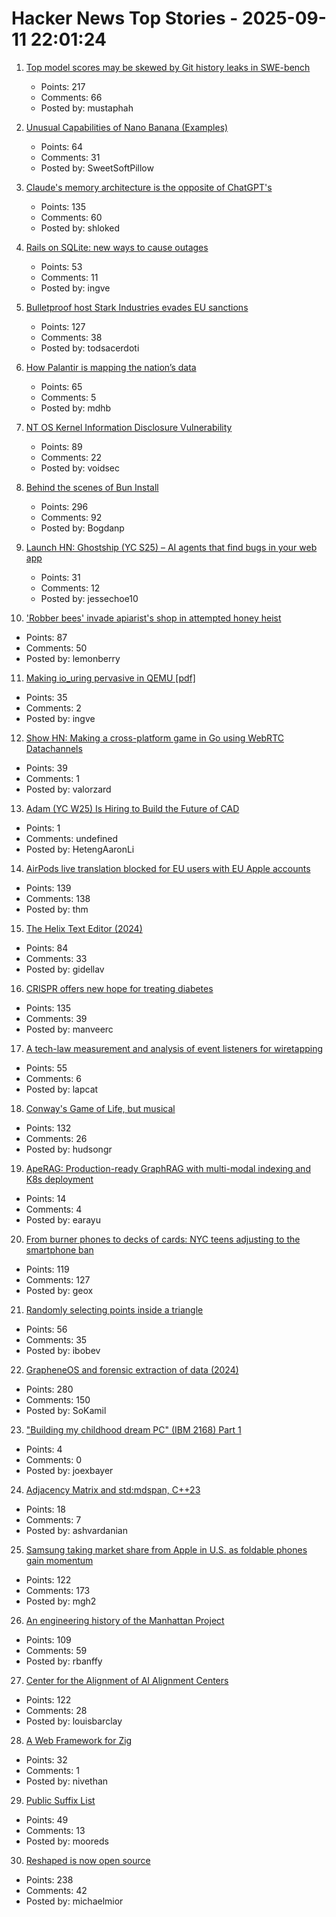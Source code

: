 # Hacker News Top Stories - 2025-09-11 22:01:24

1. [Top model scores may be skewed by Git history leaks in SWE-bench](https://github.com/SWE-bench/SWE-bench/issues/465)
   - Points: 217
   - Comments: 66
   - Posted by: mustaphah

2. [Unusual Capabilities of Nano Banana (Examples)](https://github.com/PicoTrex/Awesome-Nano-Banana-images/blob/main/README_en.md)
   - Points: 64
   - Comments: 31
   - Posted by: SweetSoftPillow

3. [Claude's memory architecture is the opposite of ChatGPT's](https://www.shloked.com/writing/claude-memory)
   - Points: 135
   - Comments: 60
   - Posted by: shloked

4. [Rails on SQLite: new ways to cause outages](https://andre.arko.net/2025/09/11/rails-on-sqlite-exciting-new-ways-to-cause-outages/)
   - Points: 53
   - Comments: 11
   - Posted by: ingve

5. [Bulletproof host Stark Industries evades EU sanctions](https://krebsonsecurity.com/2025/09/bulletproof-host-stark-industries-evades-eu-sanctions/)
   - Points: 127
   - Comments: 38
   - Posted by: todsacerdoti

6. [How Palantir is mapping the nation’s data](https://theconversation.com/when-the-government-can-see-everything-how-one-company-palantir-is-mapping-the-nations-data-263178)
   - Points: 65
   - Comments: 5
   - Posted by: mdhb

7. [NT OS Kernel Information Disclosure Vulnerability](https://www.crowdfense.com/nt-os-kernel-information-disclosure-vulnerability-cve-2025-53136/)
   - Points: 89
   - Comments: 22
   - Posted by: voidsec

8. [Behind the scenes of Bun Install](https://bun.com/blog/behind-the-scenes-of-bun-install)
   - Points: 296
   - Comments: 92
   - Posted by: Bogdanp

9. [Launch HN: Ghostship (YC S25) – AI agents that find bugs in your web app](undefined)
   - Points: 31
   - Comments: 12
   - Posted by: jessechoe10

10. ['Robber bees' invade apiarist's shop in attempted honey heist](https://www.cbc.ca/news/canada/british-columbia/robber-bees-terrace-bc-apiary-1.7627532)
   - Points: 87
   - Comments: 50
   - Posted by: lemonberry

11. [Making io_uring pervasive in QEMU [pdf]](https://vmsplice.net/~stefan/stefanha-kvm-forum-2025.pdf)
   - Points: 35
   - Comments: 2
   - Posted by: ingve

12. [Show HN: Making a cross-platform game in Go using WebRTC Datachannels](https://pion.ly/blog/making-a-game-with-pion/)
   - Points: 39
   - Comments: 1
   - Posted by: valorzard

13. [Adam (YC W25) Is Hiring to Build the Future of CAD](https://www.ycombinator.com/companies/adam/jobs/q6td4uk-founding-engineer)
   - Points: 1
   - Comments: undefined
   - Posted by: HetengAaronLi

14. [AirPods live translation blocked for EU users with EU Apple accounts](https://www.macrumors.com/2025/09/11/airpods-live-translation-eu-restricted/)
   - Points: 139
   - Comments: 138
   - Posted by: thm

15. [The Helix Text Editor (2024)](https://jonathan-frere.com/posts/helix/)
   - Points: 84
   - Comments: 33
   - Posted by: gidellav

16. [CRISPR offers new hope for treating diabetes](https://www.wired.com/story/no-more-injections-crispr-offers-new-hope-for-treating-diabetes/)
   - Points: 135
   - Comments: 39
   - Posted by: manveerc

17. [A tech-law measurement and analysis of event listeners for wiretapping](https://arxiv.org/abs/2508.19825)
   - Points: 55
   - Comments: 6
   - Posted by: lapcat

18. [Conway's Game of Life, but musical](https://www.hudsong.dev/digital-darwin)
   - Points: 132
   - Comments: 26
   - Posted by: hudsongr

19. [ApeRAG: Production-ready GraphRAG with multi-modal indexing and K8s deployment](https://github.com/apecloud/ApeRAG)
   - Points: 14
   - Comments: 4
   - Posted by: earayu

20. [From burner phones to decks of cards: NYC teens adjusting to the smartphone ban](https://gothamist.com/news/from-burner-phones-to-decks-of-cards-nyc-teens-are-adjusting-to-the-smartphone-ban)
   - Points: 119
   - Comments: 127
   - Posted by: geox

21. [Randomly selecting points inside a triangle](https://www.johndcook.com/blog/2025/09/11/random-inside-triangle/)
   - Points: 56
   - Comments: 35
   - Posted by: ibobev

22. [GrapheneOS and forensic extraction of data (2024)](https://discuss.grapheneos.org/d/13107-grapheneos-and-forensic-extraction-of-data)
   - Points: 280
   - Comments: 150
   - Posted by: SoKamil

23. ["Building my childhood dream PC" (IBM 2168) Part 1](https://fabiensanglard.net/2168/)
   - Points: 4
   - Comments: 0
   - Posted by: joexbayer

24. [Adjacency Matrix and std:mdspan, C++23](https://www.cppstories.com/2025/cpp23_mdspan_adj/)
   - Points: 18
   - Comments: 7
   - Posted by: ashvardanian

25. [Samsung taking market share from Apple in U.S. as foldable phones gain momentum](https://www.cnbc.com/2025/08/16/samsungs-us-market-share-apple-rivalry-foldable-phones.html)
   - Points: 122
   - Comments: 173
   - Posted by: mgh2

26. [An engineering history of the Manhattan Project](https://www.construction-physics.com/p/an-engineering-history-of-the-manhattan)
   - Points: 109
   - Comments: 59
   - Posted by: rbanffy

27. [Center for the Alignment of AI Alignment Centers](https://alignmentalignment.ai)
   - Points: 122
   - Comments: 28
   - Posted by: louisbarclay

28. [A Web Framework for Zig](https://www.jetzig.dev/)
   - Points: 32
   - Comments: 1
   - Posted by: nivethan

29. [Public Suffix List](https://publicsuffix.org/)
   - Points: 49
   - Comments: 13
   - Posted by: mooreds

30. [Reshaped is now open source](https://reshaped.so/blog/reshaped-oss)
   - Points: 238
   - Comments: 42
   - Posted by: michaelmior

